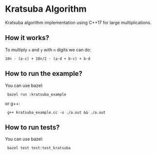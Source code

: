 # Kratsuba Algorithm
Kratsuba algorithm implementation using C++17 for large multiplications.

## How it works?

To multiply `x` and `y` with `n` digits we can do:

`10n · (a·c) + 10n/2 · (a·d + b·c) + b·d`

## How to run the example?

You can use bazel:
<div>
<pre><code> bazel run :kratsuba_example
</code></pre>
</div>

or g++:
<div>
<pre><code> g++ kratsuba_example.cc -o ./a.out && ./a.out
</code></pre>
</div>


## How to run tests?

You can use bazel:
<div>
<pre><code> bazel test test:test_kratsuba
</code></pre>
</div>